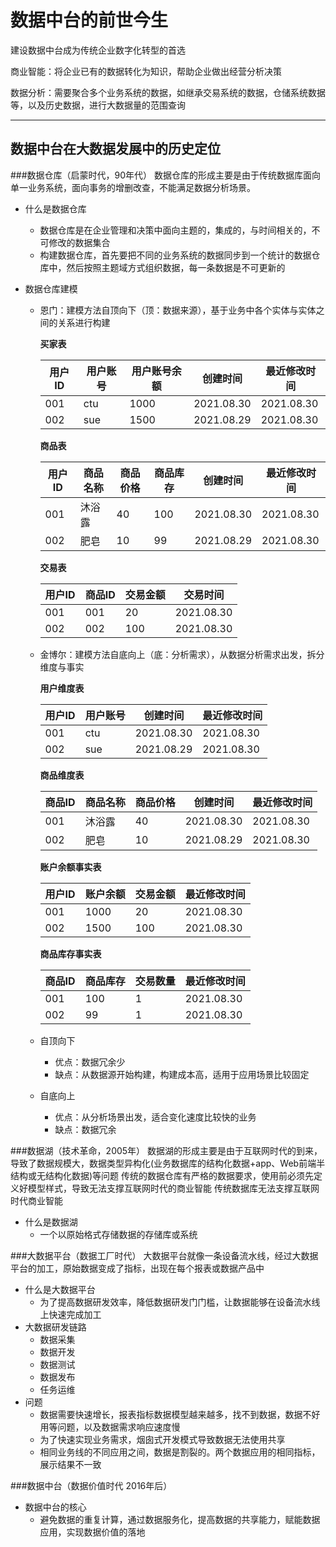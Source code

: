 # 数据中台的前世今生
建设数据中台成为传统企业数字化转型的首选

商业智能：将企业已有的数据转化为知识，帮助企业做出经营分析决策

数据分析：需要聚合多个业务系统的数据，如继承交易系统的数据，仓储系统数据等，以及历史数据，进行大数据量的范围查询

---

## 数据中台在大数据发展中的历史定位
###数据仓库（启蒙时代，90年代）
    数据仓库的形成主要是由于传统数据库面向单一业务系统，面向事务的增删改查，不能满足数据分析场景。
* 什么是数据仓库
    * 数据仓库是在企业管理和决策中面向主题的，集成的，与时间相关的，不可修改的数据集合
    * 构建数据仓库，首先要把不同的业务系统的数据同步到一个统计的数据仓库中，然后按照主题域方式组织数据，每一条数据是不可更新的

    
* 数据仓库建模
    * 恩门：建模方法自顶向下（顶：数据来源），基于业务中各个实体与实体之间的关系进行构建

      **买家表**

      | 用户ID     |  用户账号  |   用户账号余额  |  创建时间   |  最近修改时间  |
      |-----------|-----------|---------------|-----------|--------------|
      | 001       |  ctu      |   1000        |2021.08.30 | 2021.08.30   |
      | 002       |  sue      |   1500        |2021.08.29 | 2021.08.30   |

      **商品表**

      | 用户ID     |  商品名称  |   商品价格  |  商品库存|  创建时间   |  最近修改时间  |
      |-----------|-----------|-----------|---------|-----------|--------------|
      | 001       |  沐浴露    |     40    | 100     |2021.08.30 | 2021.08.30   |
      | 002       |  肥皂      |     10    | 99      |2021.08.29 | 2021.08.30   |
        
      **交易表**

      | 用户ID     |  商品ID  |   交易金额  |   交易时间    |
      |-----------|---------|------------|-------------|
      | 001       |  001    |   20       | 2021.08.30  |
      | 002       |  002    |   100      | 2021.08.30  |

    * 金博尔：建模方法自底向上（底：分析需求），从数据分析需求出发，拆分维度与事实
  
      **用户维度表**

      | 用户ID     |  用户账号 |  创建时间   |  最近修改时间  |
      |-----------|----------|-----------|--------------|
      | 001       |  ctu     |2021.08.30 | 2021.08.30   |
      | 002       |  sue     |2021.08.29 | 2021.08.30   |
  
      **商品维度表**

      | 商品ID     |  商品名称 |  商品价格 |  创建时间   |  最近修改时间  |
      |-----------|----------|---------|------------|-------------|
      | 001       |  沐浴露   |  40     |2021.08.30 | 2021.08.30   |
      | 002       |  肥皂    |   10     |2021.08.29 | 2021.08.30   |

      **账户余额事实表**

      | 用户ID     |  账户余额 |  交易金额   |  最近修改时间  |
      |-----------|----------|-----------|--------------|
      | 001       |  1000    | 20        | 2021.08.30   |
      | 002       |  1500    | 100       | 2021.08.30   |
  
      **商品库存事实表**

      | 商品ID     |  商品库存 |  交易数量   |  最近修改时间  |
      |-----------|----------|-----------|--------------|
      | 001       |  100     |   1       | 2021.08.30   |
      | 002       |  99      |   1       | 2021.08.30   |
  
    * 自顶向下
      * 优点：数据冗余少
      * 缺点：从数据源开始构建，构建成本高，适用于应用场景比较固定
    * 自底向上
      * 优点：从分析场景出发，适合变化速度比较快的业务
      * 缺点：数据冗余

###数据湖（技术革命，2005年）
    数据湖的形成主要是由于互联网时代的到来，导致了数据规模大，数据类型异构化(业务数据库的结构化数据+app、Web前端半结构或无结构化数据)等问题
    传统的数据仓库有严格的数据要求，使用前必须先定义好模型样式，导致无法支撑互联网时代的商业智能
    传统数据库无法支撑互联网时代商业智能
* 什么是数据湖
  * 一个以原始格式存储数据的存储库或系统

###大数据平台（数据工厂时代）
    大数据平台就像一条设备流水线，经过大数据平台的加工，原始数据变成了指标，出现在每个报表或数据产品中
* 什么是大数据平台
  * 为了提高数据研发效率，降低数据研发门门槛，让数据能够在设备流水线上快速完成加工
* 大数据研发链路
  * 数据采集
  * 数据开发
  * 数据测试
  * 数据发布
  * 任务运维
* 问题
  * 数据需要快速增长，报表指标数据模型越来越多，找不到数据，数据不好用等问题，以及数据需求响应速度慢
  * 为了快速实现业务需求，烟囱式开发模式导致数据无法使用共享
  * 相同业务线的不同应用之间，数据是割裂的。两个数据应用的相同指标，展示结果不一致

###数据中台（数据价值时代 2016年后）
* 数据中台的核心
  * 避免数据的重复计算，通过数据服务化，提高数据的共享能力，赋能数据应用，实现数据价值的落地





